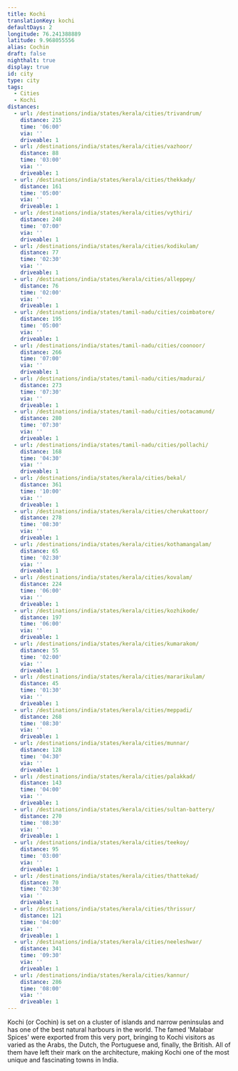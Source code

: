 ```yaml
---
title: Kochi
translationKey: kochi
defaultDays: 2
longitude: 76.241388889
latitude: 9.968055556
alias: Cochin
draft: false
nighthalt: true
display: true
id: city
type: city
tags:
  - Cities
  - Kochi
distances:
  - url: /destinations/india/states/kerala/cities/trivandrum/
    distance: 215
    time: '06:00'
    via: ''
    driveable: 1
  - url: /destinations/india/states/kerala/cities/vazhoor/
    distance: 88
    time: '03:00'
    via: ''
    driveable: 1
  - url: /destinations/india/states/kerala/cities/thekkady/
    distance: 161
    time: '05:00'
    via: ''
    driveable: 1
  - url: /destinations/india/states/kerala/cities/vythiri/
    distance: 240
    time: '07:00'
    via: ''
    driveable: 1
  - url: /destinations/india/states/kerala/cities/kodikulam/
    distance: 77
    time: '02:30'
    via: ''
    driveable: 1
  - url: /destinations/india/states/kerala/cities/alleppey/
    distance: 76
    time: '02:00'
    via: ''
    driveable: 1
  - url: /destinations/india/states/tamil-nadu/cities/coimbatore/
    distance: 195
    time: '05:00'
    via: ''
    driveable: 1
  - url: /destinations/india/states/tamil-nadu/cities/coonoor/
    distance: 266
    time: '07:00'
    via: ''
    driveable: 1
  - url: /destinations/india/states/tamil-nadu/cities/madurai/
    distance: 273
    time: '07:30'
    via: ''
    driveable: 1
  - url: /destinations/india/states/tamil-nadu/cities/ootacamund/
    distance: 280
    time: '07:30'
    via: ''
    driveable: 1
  - url: /destinations/india/states/tamil-nadu/cities/pollachi/
    distance: 168
    time: '04:30'
    via: ''
    driveable: 1
  - url: /destinations/india/states/kerala/cities/bekal/
    distance: 361
    time: '10:00'
    via: ''
    driveable: 1
  - url: /destinations/india/states/kerala/cities/cherukattoor/
    distance: 278
    time: '08:30'
    via: ''
    driveable: 1
  - url: /destinations/india/states/kerala/cities/kothamangalam/
    distance: 65
    time: '02:30'
    via: ''
    driveable: 1
  - url: /destinations/india/states/kerala/cities/kovalam/
    distance: 224
    time: '06:00'
    via: ''
    driveable: 1
  - url: /destinations/india/states/kerala/cities/kozhikode/
    distance: 197
    time: '06:00'
    via: ''
    driveable: 1
  - url: /destinations/india/states/kerala/cities/kumarakom/
    distance: 55
    time: '02:00'
    via: ''
    driveable: 1
  - url: /destinations/india/states/kerala/cities/mararikulam/
    distance: 45
    time: '01:30'
    via: ''
    driveable: 1
  - url: /destinations/india/states/kerala/cities/meppadi/
    distance: 268
    time: '08:30'
    via: ''
    driveable: 1
  - url: /destinations/india/states/kerala/cities/munnar/
    distance: 128
    time: '04:30'
    via: ''
    driveable: 1
  - url: /destinations/india/states/kerala/cities/palakkad/
    distance: 143
    time: '04:00'
    via: ''
    driveable: 1
  - url: /destinations/india/states/kerala/cities/sultan-battery/
    distance: 270
    time: '08:30'
    via: ''
    driveable: 1
  - url: /destinations/india/states/kerala/cities/teekoy/
    distance: 95
    time: '03:00'
    via: ''
    driveable: 1
  - url: /destinations/india/states/kerala/cities/thattekad/
    distance: 70
    time: '02:30'
    via: ''
    driveable: 1
  - url: /destinations/india/states/kerala/cities/thrissur/
    distance: 121
    time: '04:00'
    via: ''
    driveable: 1
  - url: /destinations/india/states/kerala/cities/neeleshwar/
    distance: 341
    time: '09:30'
    via: ''
    driveable: 1
  - url: /destinations/india/states/kerala/cities/kannur/
    distance: 286
    time: '08:00'
    via: ''
    driveable: 1
---
```






























































































































































































Kochi (or Cochin) is set on a cluster of islands and narrow peninsulas and has one of the best natural harbours in the world. The famed 'Malabar Spices' were exported from this very port, bringing to Kochi visitors as varied as the Arabs, the Dutch, the Portuguese and, finally, the British. All of them have left their mark on the architecture, making Kochi one of the most unique and fascinating towns in India.